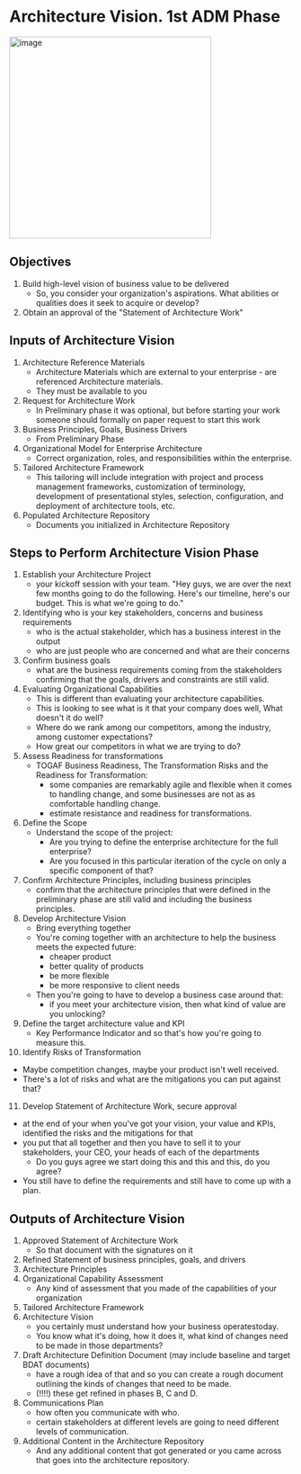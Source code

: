 # Architecture Vision. 1st ADM Phase
<img width="359" alt="image" src="https://github.com/Glareone/AZ-304-305-SA-And-Architecture-Design-In-Depth/assets/4239376/c6a2ee86-8a92-40e0-9c50-6af938c2adb1">

## Objectives
1) Build high-level vision of business value to be delivered
   - So, you consider your organization's aspirations. What abilities or qualities does it seek to acquire or develop?
2) Obtain an approval of the "Statement of Architecture Work"

## Inputs of Architecture Vision
1) Architecture Reference Materials
   - Architecture Materials which are external to your enterprise - are referenced Architecture materials.
   - They must be available to you
2) Request for Architecture Work
   - In Preliminary phase it was optional, but before starting your work someone should formally on paper request to start this work
3) Business Principles, Goals, Business Drivers
   - From Preliminary Phase
4) Organizational Model for Enterprise Architecture
   - Correct organization, roles, and responsibilities within the enterprise. 
5) Tailored Architecture Framework
   - This tailoring will include integration with project and process management frameworks, customization of terminology, development of presentational styles, selection, configuration, and deployment of architecture tools, etc.
6) Populated Architecture Repository
   - Documents you initialized in Architecture Repository

## Steps to Perform Architecture Vision Phase
1) Establish your Architecture Project
   - your kickoff session with your team. "Hey guys, we are over the next few months going to do the following. Here's our timeline, here's our budget. This is what we're going to do."  
2) Identifying who is your key stakeholders, concerns and business requirements
   - who is the actual stakeholder, which has a business interest in the output
   - who are just people who are concerned and what are their concerns  
3) Confirm business goals
   - what are the business requirements coming from the stakeholders confirming that the goals, drivers and constraints are still valid.
4) Evaluating Organizational Capabilities
   - This is different than evaluating your architecture capabilities.
   - This is looking to see what is it that your company does well, What doesn't it do well?
   - Where do we rank among our competitors, among the industry, among customer expectations?
   - How great our competitors in what we are trying to do?
5) Assess Readiness for transformations
   - TOGAF Business Readiness, The Transformation Risks and the Readiness for Transformation:
       * some companies are remarkably agile and flexible when it comes to handling change, and some businesses are not as as comfortable handling change.
       * estimate resistance and readiness for transformations.
6) Define the Scope
   - Understand the scope of the project:
       * Are you trying to define the enterprise architecture for the full enterprise?
       * Are you focused in this particular iteration of the cycle on only a specific component of that?
7) Confirm Architecture Principles, including business principles
   - confirm that the architecture principles that were defined in the preliminary phase are still valid and including the business principles.
8) Develop Architecture Vision
   - Bring everything together
   - You're coming together with an architecture to help the business meets the expected future:
       * cheaper product
       * better quality of products
       * be more flexible
       * be more responsive to client needs
   - Then you're going to have to develop a business case around that:
       * if you meet your architecture vision, then what kind of value are you unlocking?
9) Define the target architecture value and KPI
   - Key Performance Indicator and so that's how you're going to measure this.
10) Identify Risks of Transformation
   -  Maybe competition changes, maybe your product isn't well received.
   -  There's a lot of risks and what are the mitigations you can put against that?
11) Develop Statement of Architecture Work, secure approval
   - at the end of your when you've got your vision, your value and KPIs, identified the risks and the mitigations for that
   - you put that all together and then you have to sell it to your stakeholders, your CEO, your heads of each of the departments
      * Do you guys agree we start doing this and this and this, do you agree?
   - You still have to define the requirements and still have to come up with a plan.

## Outputs of Architecture Vision
1) Approved Statement of Architecture Work
   - So that document with the signatures on it
2) Refined Statement of business principles, goals, and drivers
3) Architecture Principles
4) Organizational Capability Assessment
   - Any kind of assessment that you made of the capabilities of your organization
5) Tailored Architecture Framework
6) Architecture Vision
   - you certainly must understand how your business operatestoday.
   - You know what it's doing, how it does it, what kind of changes need to be made in those departments?
7) Draft Architecture Definition Document (may include baseline and target BDAT documents)
   - have a rough idea of that and so you can create a rough document outlining the kinds of changes that need to be made.
   - (!!!!) these get refined in phases B, C and D.
8) Communications Plan
   - how often you communicate with who.
   - certain stakeholders at different levels are going to need different levels of communication.
9) Additional Content in the Architecture Repository
   - And any additional content that got generated or you came across that goes into the architecture repository.
